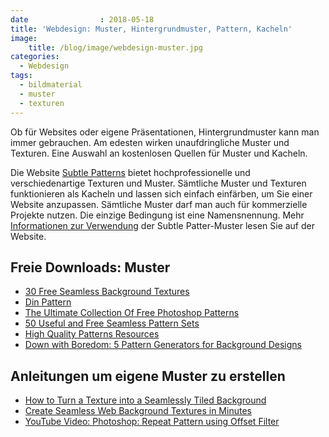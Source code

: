 ```yaml
---
date                : 2018-05-18
title: 'Webdesign: Muster, Hintergrundmuster, Pattern, Kacheln'
image:
    title: /blog/image/webdesign-muster.jpg
categories:
  - Webdesign
tags:
  - bildmaterial
  - muster
  - texturen
---
```

Ob für Websites oder eigene Präsentationen, Hintergrundmuster kann man immer gebrauchen. Am edesten wirken unaufdringliche Muster und Texturen. Eine Auswahl an kostenlosen Quellen für Muster und Kacheln.
<!-- readmore -->

Die Website [Subtle Patterns](http://subtlepatterns.com/) bietet hochprofessionelle und verschiedenartige Texturen und Muster. Sämtliche Muster und Texturen funktionieren als Kacheln und lassen sich einfach einfärben, um Sie einer Website anzupassen. Sämtliche Muster darf man auch für kommerzielle Projekte nutzen. Die einzige Bedingung ist eine Namensnennung. Mehr [Informationen zur Verwendung](http://subtlepatterns.com/about/) der Subtle Patter-Muster lesen Sie auf der Website.

## Freie Downloads: Muster

* [30 Free Seamless Background Textures](http://lostandtaken.com/blog/2012/1/4/30-free-seamless-background-textures.html)
* [Din Pattern](http://www.dinpattern.com/)
* [The Ultimate Collection Of Free Photoshop Patterns](http://www.smashingmagazine.com/2009/02/12/the-ultimate-collection-of-free-photoshop-patterns/)
* [50 Useful and Free Seamless Pattern Sets](http://www.noupe.com/design/50-useful-and-free-seamless-pattern-sets.html)
* [High Quality Patterns Resources](http://www.noupe.com/freebie/high-quality-patterns-resources.html)
* [Down with Boredom: 5 Pattern Generators for Background Designs](http://www.noupe.com/tools/down-with-boredom-5-pattern-generators-for-background-designs-75455.html)

## Anleitungen um eigene Muster zu erstellen

* [How to Turn a Texture into a Seamlessly Tiled Background](http://psd.tutsplus.com/articles/how-a-turn-a-texture-into-a-seamlessly-tiled-background/)
* [Create Seamless Web Background Textures in Minutes](http://designshack.net/articles/css/create-seamless-web-background-textures-in-minutes)
* [YouTube Video: Photoshop: Repeat Pattern using Offset Filter](http://www.youtube.com/watch?v=KXVOAV3UGTI)
